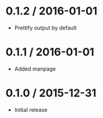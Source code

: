 0.1.2 / 2016-01-01
===================
  * Prettify output by default

0.1.1 / 2016-01-01
===================
  * Added manpage

0.1.0 / 2015-12-31
===================
  * Initial release
